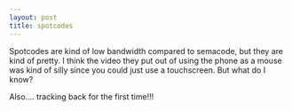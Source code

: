 ```yaml
---
layout: post
title: spotcodes 
---
```



Spotcodes are kind of low bandwidth compared to semacode, but they are kind of pretty. I think the video they put out of using the phone as a mouse was kind of silly since you could just use a touchscreen. But what do I know? 

Also.... tracking back for the first time!!!
